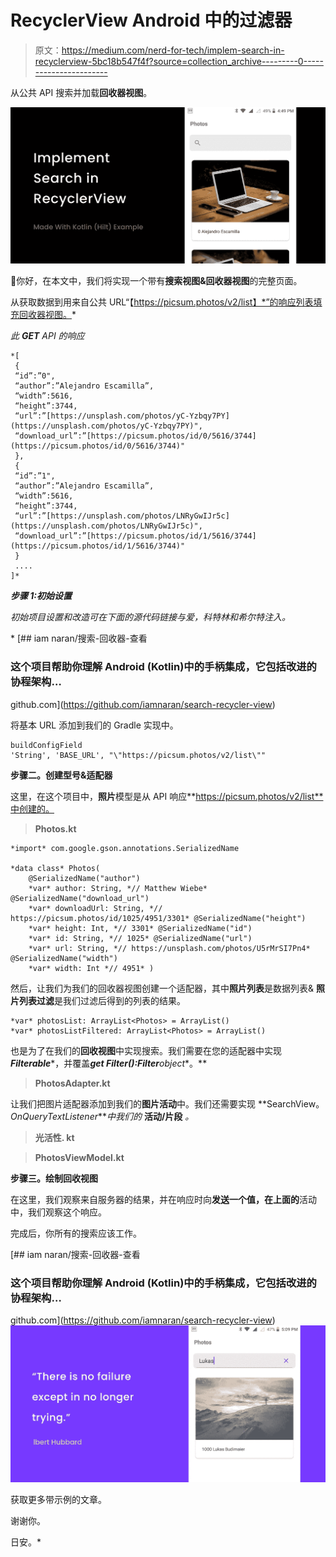# RecyclerView Android 中的过滤器

> 原文：<https://medium.com/nerd-for-tech/implem-search-in-recyclerview-5bc18b547f4f?source=collection_archive---------0----------------------->

从公共 API 搜索并加载**回收器视图**。

![](img/d7f17b9dfc69e37c5184c0a0855248f5.png)

🚀你好，在本文中，我们将实现一个带有**搜索视图&回收器视图**的完整页面。

从获取数据到用来自公共 URL“【https://picsum.photos/v2/list】*”的响应列表填充回收器视图。*

*此 **GET** API 的响应*

```
*[
 {
 “id”:”0",
 “author”:”Alejandro Escamilla”,
 “width”:5616,
 “height”:3744,
 “url”:”[https://unsplash.com/photos/yC-Yzbqy7PY](https://unsplash.com/photos/yC-Yzbqy7PY)",
 “download_url”:”[https://picsum.photos/id/0/5616/3744](https://picsum.photos/id/0/5616/3744)"
 },
 {
 “id”:”1",
 “author”:”Alejandro Escamilla”,
 “width”:5616,
 “height”:3744,
 “url”:”[https://unsplash.com/photos/LNRyGwIJr5c](https://unsplash.com/photos/LNRyGwIJr5c)",
 “download_url”:”[https://picsum.photos/id/1/5616/3744](https://picsum.photos/id/1/5616/3744)"
 }
 ....
]*
```

***步骤 1:初始设置***

*初始项目设置和改造可在下面的源代码链接与爱，科特林和希尔特注入。*

*[](https://github.com/iamnaran/search-recycler-view) [## iam naran/搜索-回收器-查看

### 这个项目帮助你理解 Android (Kotlin)中的手柄集成，它包括改进的协程架构…

github.com](https://github.com/iamnaran/search-recycler-view) 

将基本 URL 添加到我们的 Gradle 实现中。

```
buildConfigField 
'String', 'BASE_URL', "\"https://picsum.photos/v2/list\""
```

**步骤二。创建型号&适配器**

这里，在这个项目中，**照片**模型是从 API 响应**https://picsum.photos/v2/list**中创建的。

> **Photos.kt**

```
*import* com.google.gson.annotations.SerializedName

*data class* Photos(
    @SerializedName("author")
    *var* author: String, *// Matthew Wiebe* @SerializedName("download_url")
    *var* downloadUrl: String, *// https://picsum.photos/id/1025/4951/3301* @SerializedName("height")
    *var* height: Int, *// 3301* @SerializedName("id")
    *var* id: String, *// 1025* @SerializedName("url")
    *var* url: String, *// https://unsplash.com/photos/U5rMrSI7Pn4* @SerializedName("width")
    *var* width: Int *// 4951* )
```

然后，让我们为我们的回收器视图创建一个适配器，其中**照片列表**是数据列表& **照片列表过滤**是我们过滤后得到的列表的结果。

```
*var* photosList: ArrayList<Photos> = ArrayList()
*var* photosListFiltered: ArrayList<Photos> = ArrayList()
```

也是为了在我们的**回收视图**中实现搜索。我们需要在您的适配器中实现***Filterable****，并覆盖***get Filter():Filter**object**。**

> **PhotosAdapter.kt**

让我们把图片适配器添加到我们的**图片活动**中。我们还需要实现 **SearchView。*OnQueryTextListener****中我们的* **活动/片段** *。*

> **光活性. kt**

> **PhotosViewModel.kt**

**步骤三。绘制回收视图**

在这里，我们观察来自服务器的结果，并在响应时向**发送一个值，在上面的**活动中，我们观察这个响应。

完成后，你所有的搜索应该工作。

[](https://github.com/iamnaran/search-recycler-view) [## iam naran/搜索-回收器-查看

### 这个项目帮助你理解 Android (Kotlin)中的手柄集成，它包括改进的协程架构…

github.com](https://github.com/iamnaran/search-recycler-view) ![](img/fb4ce5794d320d7fc3d711e6a977f9b7.png)

获取更多带示例的文章。

谢谢你。

日安。*